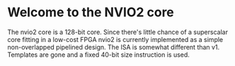 # Welcome to the NVIO2 core

The nvio2 core is a 128-bit core. Since there's little chance of a superscalar core fitting in a low-cost FPGA nvio2 is currently implemented as a simple non-overlapped pipelined design. The ISA is somewhat different than v1. Templates are gone and a fixed 40-bit size instruction is used.
